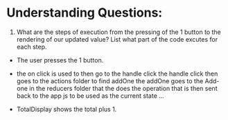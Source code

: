 # Understanding Questions:
1. What are the steps of execution from the pressing of the 1 button to the rendering of our updated value? List what part of the code excutes for each step.
* The user presses the 1 button.
* the on click is used to then go to the handle click
the handle click then goes to the actions folder to find addOne the addOne goes to the Add-one in the reducers folder that the does the operation
that is then sent back to the app js to be used as the current state
...

* TotalDisplay shows the total plus 1.
